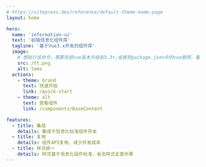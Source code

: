 ```yaml
---
# https://vitepress.dev/reference/default-theme-home-page
layout: home

hero:
  name: 'information-ui'
  text: '前端信息化组件库'
  tagline: '基于Vue3.x开发的组件库'
  image:
    # 想执行该命令，需要先把vue版本升级到3.3+,或者把package.json中的vue删除，重新安装，编译好了后，再恢复
    src: /tt.png
    alt: lems
  actions:
    - theme: brand
      text: 快速开始
      link: /quick-start
    - theme: alt
      text: 查看组件
      link: /components/BaseContent

features:
  - title: 集成
    details: 集成于信息化标准组件开发
  - title: 复用
    details: 组件API复用，减少开发成本
  - title: 样式统一
    details: 样式基于信息化组件标准，省去样式走查步骤
---
```

